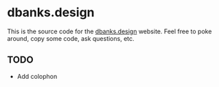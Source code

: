 
# dbanks.design

This is the source code for the [dbanks.design](https://dbanks.design) website. Feel free to poke around, copy some code, ask questions, etc. 


## TODO
* Add colophon